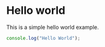 # Hello world

This is a simple hello world example.

```javascript
console.log("Hello World");
```
